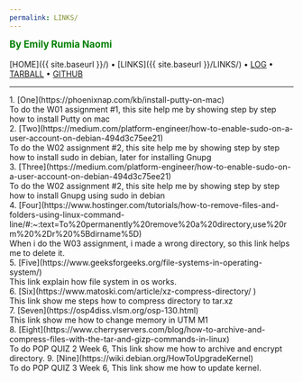 ```yaml
---
permalink: LINKS/
---
```

<span style="color:green; font-weight:bold; font-size:larger;">By Emily Rumia Naomi</span>
<br><br>
[HOME]({{ site.baseurl }}/) •
[LINKS]({{ site.baseurl }}/LINKS/) •
[LOG](https://emilyrumia.github.io/os222/TXT/mylog.txt) •
[TARBALL](SandBox/emilyrumia.tar.xz) •
[GITHUB](https://github.com/emilyrumia/os222)
<br>
<hr>
1. [One](https://phoenixnap.com/kb/install-putty-on-mac)
<br>
  To do the W01 assignment #1, this site help me by showing step by step how to install Putty on mac
<br>
2. [Two](https://medium.com/platform-engineer/how-to-enable-sudo-on-a-user-account-on-debian-494d3c75ee21)
<br>
  To do the W02 assignment #2, this site help me by showing step by step how to install sudo in debian, later for installing Gnupg
<br>
3. [Three](https://medium.com/platform-engineer/how-to-enable-sudo-on-a-user-account-on-debian-494d3c75ee21)
<br>
  To do the W02 assignment #2, this site help me by showing step by step how to install Gnupg using sudo in debian
<br>
4. [Four](https://www.hostinger.com/tutorials/how-to-remove-files-and-folders-using-linux-command-line/#:~:text=To%20permanently%20remove%20a%20directory,use%20rm%20%2Dr%20%5Bdirname%5D)
<br>
   When i do the W03 assignment, i made a wrong directory, so this link helps me to delete it.
<br>
5. [Five](https://www.geeksforgeeks.org/file-systems-in-operating-system/)
<br>
   This link explain how file system in os works.
<br>
6. [Six](https://www.matoski.com/article/xz-compress-directory/ )
<br>
   This link show me steps how to compress directory to tar.xz
<br>
7. [Seven](https://osp4diss.vlsm.org/osp-130.html)
<br>
   This link show me how to change memory in UTM M1
<br>
8. [Eight](https://www.cherryservers.com/blog/how-to-archive-and-compress-files-with-the-tar-and-gizp-commands-in-linux)
<br>
  To do POP QUIZ 2 Week 6, This link show me how to archive and encrypt directory.
9. [Nine](https://wiki.debian.org/HowToUpgradeKernel)
<br>
  To do POP QUIZ 3 Week 6, This link show me how to update kernel.
